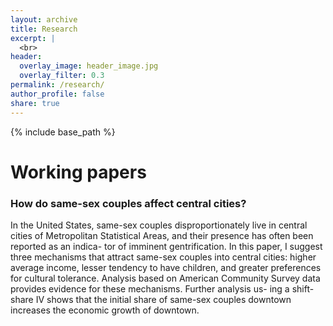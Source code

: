 ```yaml
---
layout: archive
title: Research
excerpt: |
  <br>
header:
  overlay_image: header_image.jpg
  overlay_filter: 0.3
permalink: /research/
author_profile: false
share: true
---
```

{% include base_path %}

<!--- below converts page to collection --->
<!---
{% for post in site.publications reversed %}
  {% include archive-single.html %}
{% endfor %}
--->

# Working papers

### How do same-sex couples affect central cities?
In the United States, same-sex couples disproportionately live in central cities of Metropolitan Statistical Areas, and their presence has often been reported as an indica- tor of imminent gentrification. In this paper, I suggest three mechanisms that attract same-sex couples into central cities: higher average income, lesser tendency to have children, and greater preferences for cultural tolerance. Analysis based on American Community Survey data provides evidence for these mechanisms. Further analysis us- ing a shift-share IV shows that the initial share of same-sex couples downtown increases the economic growth of downtown.


<!-- * <b>Alcantara, R.</b>, Edwards, WB., Millet, G., Grabowski, A. [Predicting continuous ground reaction forces from accelerometers during uphill and downhill running: A Recurrent neural network solution.](https://doi.org/10.7717/peerj.12752) PeerJ (2022). -->





